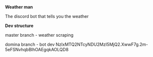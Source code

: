 **Weather man**

The discord bot that tells you the weather

**Dev structure**

master branch - weather scraping

domina branch - bot dev
NzIxMTQ2NTcyNDU2MzI5MjQ2.XwwF7g.2m-5eFSNvhqbBlhOAEgqkAOLQD8
